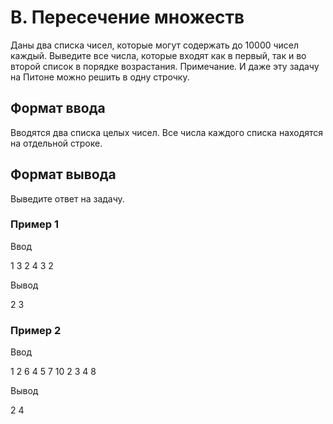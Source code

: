 # B. Пересечение множеств

Даны два списка чисел, которые могут содержать до 10000 чисел каждый. Выведите все числа, которые входят как в первый, так и во второй список в порядке возрастания. Примечание. И даже эту задачу на Питоне можно решить в одну строчку.

## Формат ввода

Вводятся два списка целых чисел. Все числа каждого списка находятся на отдельной строке.

## Формат вывода

Выведите ответ на задачу.

### Пример 1

Ввод

1 3 2
4 3 2

Вывод

2 3

### Пример 2

Ввод

1 2 6 4 5 7
10 2 3 4 8

Вывод

2 4

